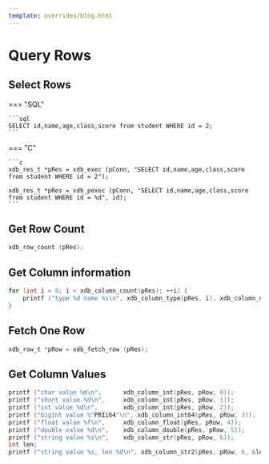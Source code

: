 ```yaml
---
template: overrides/blog.html
---
```


# Query Rows

## Select Rows

=== "SQL"

	```sql
	SELECT id,name,age,class,score from student WHERE id = 2;
	```
	
=== "C"

	```c
	xdb_res_t *pRes = xdb_exec (pConn, "SELECT id,name,age,class,score from student WHERE id = 2");

	xdb_res_t *pRes = xdb_pexec (pConn, "SELECT id,name,age,class,score from student WHERE id = %d", id);
	```

## Get Row Count

```c
xdb_row_count (pRes);
```

## Get Column information

```c
for (int i = 0; i < xdb_column_count(pRes); ++i) {
	printf ("type %d name %s\n", xdb_column_type(pRes, i), xdb_column_name(pRes, i));
}
```

## Fetch One Row 

```c
xdb_row_t *pRow = xdb_fetch_row (pRes);
```

## Get Column Values

```c
printf ("char value %d\n",		xdb_column_int(pRes, pRow, 0));
printf ("short value %d\n",		xdb_column_int(pRes, pRow, 1));
printf ("int value %d\n", 		xdb_column_int(pRes, pRow, 2));
printf ("bigint value %"PRIi64"\n",	xdb_column_int64(pRes, pRow, 3));
printf ("float value %f\n",		xdb_column_float(pRes, pRow, 4));
printf ("double value %d\n",	xdb_column_double(pRes, pRow, 5));
printf ("string value %s\n",	xdb_column_str(pRes, pRow, 6));
int len;
printf ("string value %s, len %d\n", xdb_column_str2(pRes, pRow, 6, &len), len);
```